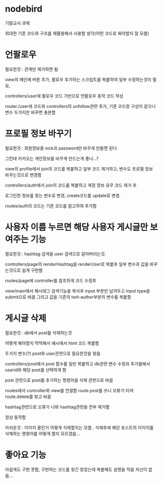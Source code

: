 # nodebird

기말교사 과제

최대한 기존 코드와 구조를 재활용해서 사용할 생각(어떤 코드로 짜야할지 잘 모름)

# 언팔로우

필요한것 : 관계만 제거하면 됨

view의 메인에 버튼 추가, 팔로우 추가하는 스크립트를 복붙하여 일부 수정하는것이 필요,

controllers/user에 팔로우 코드 기반으로 언팔로우 동작 코드 작성

router./user에 코드와 controllers의 unfollow관련 추가, 기존 코드랑 구성이 같으니 변수 두가지만 바꾸면 충분함

# 프로필 정보 바꾸기

필요한것 : 회원정보중 nick과 password만 바꾸게 만들면 된다.

그런데 카카오는 개인정보를 바꾸게 만드는게 좋나...?

view의 profile에서 join의 코드를 복붙하고 일부 코드 제거하고, 변수도 프로필 정보 바꾸는것으로 변경함

controllers/auth에서 join의 코드를 복붙하고 계정 정보 유무 코드 제거 후

로그인한 정보를 찾는 변수로 변경, create코드를 update로 변경.

routes/auth의 코드는 기존 코드를 참고하여 추가함

# 사용자 이름 누르면 해당 사용자 게시글만 보여주는 기능

필요한것 : hashtag 검색을 user 검색으로 갈아버리는것.

controllers/page의 renderHashtag을 renderUser로 복붙후 일부 변수과 값을 바꾸는것으로 쉽게 구현함

routes/page에 controller를 참조하게 코드 수정후

view/main에서 해시태그 검색기능을 복사후 input 부분만 남겨두고 input type을 submit으로 바꿈 그리고 값을 기존의 twit-author부분의 변수를 복붙함

# 게시글 삭제

필요한것 : db에서 post를 삭제하는것

어떻게 해야할지 막막해서 예시에서 html 코드 복붙함

두가지 변수(?) post와 user관련으로 필요한것을 찾음

controllers/post에서 post 함수를 일반 복붙하고 db관련 변수 수정과 추가를해서 userid와 해당 post를 선택하게 함

post 관련으로 post를 추가하는 명령어을 삭제 관련으로 바꿈

routes에서 controller와 view를 연결함 route.post를 쓰니 오류가 터져 route.delete를 찾고 바꿈

hashtag관련으로 오류가 나와 hashtag관련을 전부 제거함

정상 동작함

아쉬운것 : 이미지 올린거 어떻게 삭제할지는 모름.. 삭제후에 해당 포스트의 이미지를 삭제하는 명령어를 어떻게 짤지 모르겠음...

# 좋아요 기능

아쉽게도 구현 못함, 구현하는 코드를 찾긴 찾았는데 복붙해도 설명을 적을 자신이 없음...
